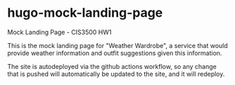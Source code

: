 # hugo-mock-landing-page
Mock Landing Page - CIS3500 HW1

This is the mock landing page for "Weather Wardrobe", a service that would provide weather information and outfit suggestions given this information.

The site is autodeployed via the github actions workflow, so any change that is pushed will automatically be updated to the site, and it will redeploy.
